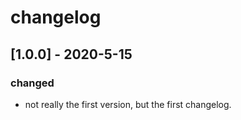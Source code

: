# changelog

## [1.0.0] - 2020-5-15

### changed

- not really the first version, but the first changelog.
